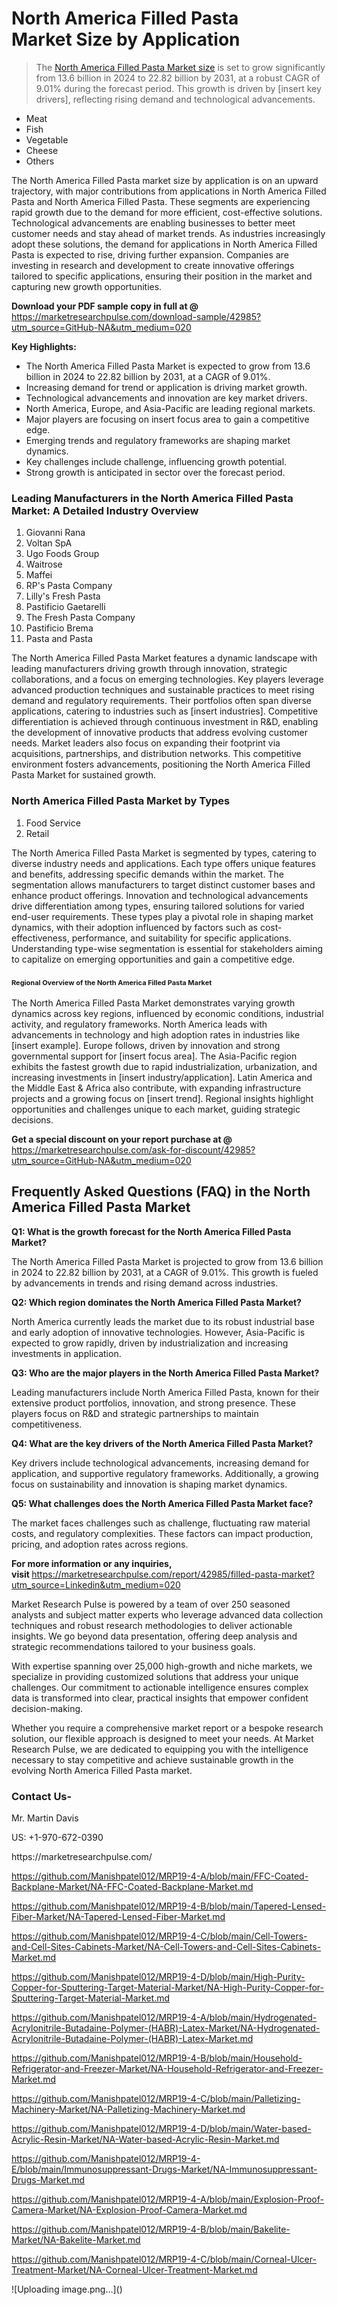 <h1>North America Filled Pasta Market&nbsp;Size by Application</h1><blockquote><p>The <a href="https://marketresearchpulse.com/download-sample/42985?utm_source=GitHub-NA&amp;utm_medium=020">North America Filled Pasta Market size</a> is set to grow significantly from 13.6 billion in 2024 to 22.82 billion by 2031, at a robust CAGR of 9.01% during the forecast period. This growth is driven by [insert key drivers], reflecting rising demand and technological advancements.</p></blockquote><ul><li>Meat<li> Fish<li> Vegetable<li> Cheese<li> Others</li></ul><p>The North America Filled Pasta market size by application is on an upward trajectory, with major contributions from applications in North America Filled Pasta and North America Filled Pasta. These segments are experiencing rapid growth due to the demand for more efficient, cost-effective solutions. Technological advancements are enabling businesses to better meet customer needs and stay ahead of market trends. As industries increasingly adopt these solutions, the demand for applications in North America Filled Pasta is expected to rise, driving further expansion. Companies are investing in research and development to create innovative offerings tailored to specific applications, ensuring their position in the market and capturing new growth opportunities.</p><p><strong>Download your PDF sample copy in full at @ </strong><a href="https://marketresearchpulse.com/download-sample/42985?utm_source=GitHub-NA&amp;utm_medium=020">https://marketresearchpulse.com/download-sample/42985?utm_source=GitHub-NA&amp;utm_medium=020</a></p><p><strong>Key Highlights: </strong></p><ul><li>The North America Filled Pasta Market is expected to grow from 13.6 billion in 2024 to 22.82 billion by 2031, at a CAGR of 9.01%.</li><li>Increasing demand for trend or application is driving market growth.</li><li>Technological advancements and innovation are key market drivers.</li><li>North America, Europe, and Asia-Pacific are leading regional markets.</li><li>Major players are focusing on insert focus area to gain a competitive edge.</li><li>Emerging trends and regulatory frameworks are shaping market dynamics.</li><li>Key challenges include challenge, influencing growth potential.</li><li>Strong growth is anticipated in sector over the forecast period.</li></ul><h3>Leading Manufacturers in the North America Filled Pasta Market: A Detailed Industry Overview</h3><ol><li>Giovanni Rana</li><li>Voltan SpA</li><li>Ugo Foods Group</li><li>Waitrose</li><li>Maffei</li><li>RP's Pasta Company</li><li>Lilly's Fresh Pasta</li><li>Pastificio Gaetarelli</li><li>The Fresh Pasta Company</li><li>Pastificio Brema</li><li>Pasta and Pasta</li></ol><div class="flex max-w-full flex-col flex-grow"><div class="min-h-8 text-message flex w-full flex-col items-end gap-2 whitespace-normal break-words [.text-message+&amp;]:mt-5" dir="auto" data-message-author-role="assistant" data-message-id="fd8432e4-4910-450d-b182-61b7bfb0a01f" data-message-model-slug="gpt-4o"><div class="flex w-full flex-col gap-1 empty:hidden first:pt-[3px]"><div class="markdown prose w-full break-words dark:prose-invert light"><p>The North America Filled Pasta Market features a dynamic landscape with leading manufacturers driving growth through innovation, strategic collaborations, and a focus on emerging technologies. Key players leverage advanced production techniques and sustainable practices to meet rising demand and regulatory requirements. Their portfolios often span diverse applications, catering to industries such as [insert industries]. Competitive differentiation is achieved through continuous investment in R&amp;D, enabling the development of innovative products that address evolving customer needs. Market leaders also focus on expanding their footprint via acquisitions, partnerships, and distribution networks. This competitive environment fosters advancements, positioning the North America Filled Pasta Market for sustained growth.</p></div></div></div></div><h3>North America Filled Pasta Market by Types</h3><ol><li>Food Service<li> Retail</li></ol><div class="flex max-w-full flex-col flex-grow"><div class="min-h-8 text-message flex w-full flex-col items-end gap-2 whitespace-normal break-words [.text-message+&amp;]:mt-5" dir="auto" data-message-author-role="assistant" data-message-id="084470be-0bb7-4664-bddf-5156b4f41249" data-message-model-slug="gpt-4o-mini"><div class="flex w-full flex-col gap-1 empty:hidden first:pt-[3px]"><div class="markdown prose w-full break-words dark:prose-invert light"><p>The North America Filled Pasta Market is segmented by types, catering to diverse industry needs and applications. Each type offers unique features and benefits, addressing specific demands within the market. The segmentation allows manufacturers to target distinct customer bases and enhance product offerings. Innovation and technological advancements drive differentiation among types, ensuring tailored solutions for varied end-user requirements. These types play a pivotal role in shaping market dynamics, with their adoption influenced by factors such as cost-effectiveness, performance, and suitability for specific applications. Understanding type-wise segmentation is essential for stakeholders aiming to capitalize on emerging opportunities and gain a competitive edge.</p></div></div></div></div><h3><span style="font-size: 11px;">Regional Overview of the North America Filled Pasta Market</span></h3><div class="flex max-w-full flex-col flex-grow"><div class="min-h-8 text-message flex w-full flex-col items-end gap-2 whitespace-normal break-words [.text-message+&amp;]:mt-5" dir="auto" data-message-author-role="assistant" data-message-id="e9038762-ce64-4e30-91c9-9bd413514231" data-message-model-slug="gpt-4o-mini"><div class="flex w-full flex-col gap-1 empty:hidden first:pt-[3px]"><div class="markdown prose w-full break-words dark:prose-invert light"><p>The North America Filled Pasta Market demonstrates varying growth dynamics across key regions, influenced by economic conditions, industrial activity, and regulatory frameworks. North America leads with advancements in technology and high adoption rates in industries like [insert example]. Europe follows, driven by innovation and strong governmental support for [insert focus area]. The Asia-Pacific region exhibits the fastest growth due to rapid industrialization, urbanization, and increasing investments in [insert industry/application]. Latin America and the Middle East &amp; Africa also contribute, with expanding infrastructure projects and a growing focus on [insert trend]. Regional insights highlight opportunities and challenges unique to each market, guiding strategic decisions.</p></div></div></div></div><p><strong>Get a special discount on your report purchase at @ </strong><a href="https://marketresearchpulse.com/ask-for-discount/42985?utm_source=GitHub-NA&amp;utm_medium=020">https://marketresearchpulse.com/ask-for-discount/42985?utm_source=GitHub-NA&amp;utm_medium=020</a></p><h2>Frequently Asked Questions (FAQ) in the North America Filled Pasta Market</h2><p><strong>Q1: What is the growth forecast for the North America Filled Pasta Market?</strong></p><p>The North America Filled Pasta Market is projected to grow from 13.6 billion in 2024 to 22.82 billion by 2031, at a CAGR of 9.01%. This growth is fueled by advancements in trends and rising demand across industries.</p><p><strong>Q2: Which region dominates the North America Filled Pasta Market?</strong></p><p>North America currently leads the market due to its robust industrial base and early adoption of innovative technologies. However, Asia-Pacific is expected to grow rapidly, driven by industrialization and increasing investments in application.</p><p><strong>Q3: Who are the major players in the North America Filled Pasta Market?</strong></p><p>Leading manufacturers include North America Filled Pasta, known for their extensive product portfolios, innovation, and strong presence. These players focus on R&amp;D and strategic partnerships to maintain competitiveness.</p><p><strong>Q4: What are the key drivers of the North America Filled Pasta Market?</strong></p><p>Key drivers include technological advancements, increasing demand for application, and supportive regulatory frameworks. Additionally, a growing focus on sustainability and innovation is shaping market dynamics.</p><p><strong>Q5: What challenges does the North America Filled Pasta Market face?</strong></p><p>The market faces challenges such as challenge, fluctuating raw material costs, and regulatory complexities. These factors can impact production, pricing, and adoption rates across regions.</p><p><strong>For more information or any inquiries, visit&nbsp;</strong><a href="https://marketresearchpulse.com/report/42985/filled-pasta-market?utm_source=Linkedin&utm_medium=020">https://marketresearchpulse.com/report/42985/filled-pasta-market?utm_source=Linkedin&utm_medium=020</a></p><p>Market Research Pulse is powered by a team of over 250 seasoned analysts and subject matter experts who leverage advanced data collection techniques and robust research methodologies to deliver actionable insights. We go beyond data presentation, offering deep analysis and strategic recommendations tailored to your business goals.</p><p>With expertise spanning over 25,000 high-growth and niche markets, we specialize in providing customized solutions that address your unique challenges. Our commitment to actionable intelligence ensures complex data is transformed into clear, practical insights that empower confident decision-making.</p><p>Whether you require a comprehensive market report or a bespoke research solution, our flexible approach is designed to meet your needs. At Market Research Pulse, we are dedicated to equipping you with the intelligence necessary to stay competitive and achieve sustainable growth in the evolving North America Filled Pasta market.</p><h3><strong>Contact Us-</strong></h3><p>Mr. Martin Davis</p><p>US: +1-970-672-0390</p><p>https://marketresearchpulse.com/</p><p><a href="https://github.com/Manishpatel012/MRP19-4-A/blob/main/FFC-Coated-Backplane-Market/NA-FFC-Coated-Backplane-Market.md">https://github.com/Manishpatel012/MRP19-4-A/blob/main/FFC-Coated-Backplane-Market/NA-FFC-Coated-Backplane-Market.md</a></p><p><a href="https://github.com/Manishpatel012/MRP19-4-B/blob/main/Tapered-Lensed-Fiber-Market/NA-Tapered-Lensed-Fiber-Market.md">https://github.com/Manishpatel012/MRP19-4-B/blob/main/Tapered-Lensed-Fiber-Market/NA-Tapered-Lensed-Fiber-Market.md</a></p><p><a href="https://github.com/Manishpatel012/MRP19-4-C/blob/main/Cell-Towers-and-Cell-Sites-Cabinets-Market/NA-Cell-Towers-and-Cell-Sites-Cabinets-Market.md">https://github.com/Manishpatel012/MRP19-4-C/blob/main/Cell-Towers-and-Cell-Sites-Cabinets-Market/NA-Cell-Towers-and-Cell-Sites-Cabinets-Market.md</a></p><p><a href="https://github.com/Manishpatel012/MRP19-4-D/blob/main/High-Purity-Copper-for-Sputtering-Target-Material-Market/NA-High-Purity-Copper-for-Sputtering-Target-Material-Market.md">https://github.com/Manishpatel012/MRP19-4-D/blob/main/High-Purity-Copper-for-Sputtering-Target-Material-Market/NA-High-Purity-Copper-for-Sputtering-Target-Material-Market.md</a></p><p><a href="https://github.com/Manishpatel012/MRP19-4-A/blob/main/Hydrogenated-Acrylonitrile-Butadaine-Polymer-(HABR)-Latex-Market/NA-Hydrogenated-Acrylonitrile-Butadaine-Polymer-(HABR)-Latex-Market.md">https://github.com/Manishpatel012/MRP19-4-A/blob/main/Hydrogenated-Acrylonitrile-Butadaine-Polymer-(HABR)-Latex-Market/NA-Hydrogenated-Acrylonitrile-Butadaine-Polymer-(HABR)-Latex-Market.md</a></p><p><a href="https://github.com/Manishpatel012/MRP19-4-B/blob/main/Household-Refrigerator-and-Freezer-Market/NA-Household-Refrigerator-and-Freezer-Market.md">https://github.com/Manishpatel012/MRP19-4-B/blob/main/Household-Refrigerator-and-Freezer-Market/NA-Household-Refrigerator-and-Freezer-Market.md</a></p><p><a href="https://github.com/Manishpatel012/MRP19-4-C/blob/main/Palletizing-Machinery-Market/NA-Palletizing-Machinery-Market.md">https://github.com/Manishpatel012/MRP19-4-C/blob/main/Palletizing-Machinery-Market/NA-Palletizing-Machinery-Market.md</a></p><p><a href="https://github.com/Manishpatel012/MRP19-4-D/blob/main/Water-based-Acrylic-Resin-Market/NA-Water-based-Acrylic-Resin-Market.md">https://github.com/Manishpatel012/MRP19-4-D/blob/main/Water-based-Acrylic-Resin-Market/NA-Water-based-Acrylic-Resin-Market.md</a></p><p><a href="https://github.com/Manishpatel012/MRP19-4-E/blob/main/Immunosuppressant-Drugs-Market/NA-Immunosuppressant-Drugs-Market.md">https://github.com/Manishpatel012/MRP19-4-E/blob/main/Immunosuppressant-Drugs-Market/NA-Immunosuppressant-Drugs-Market.md</a></p><p><a href="https://github.com/Manishpatel012/MRP19-4-A/blob/main/Explosion-Proof-Camera-Market/NA-Explosion-Proof-Camera-Market.md">https://github.com/Manishpatel012/MRP19-4-A/blob/main/Explosion-Proof-Camera-Market/NA-Explosion-Proof-Camera-Market.md</a></p><p><a href="https://github.com/Manishpatel012/MRP19-4-B/blob/main/Bakelite-Market/NA-Bakelite-Market.md">https://github.com/Manishpatel012/MRP19-4-B/blob/main/Bakelite-Market/NA-Bakelite-Market.md</a></p><p><a href="https://github.com/Manishpatel012/MRP19-4-C/blob/main/Corneal-Ulcer-Treatment-Market/NA-Corneal-Ulcer-Treatment-Market.md">https://github.com/Manishpatel012/MRP19-4-C/blob/main/Corneal-Ulcer-Treatment-Market/NA-Corneal-Ulcer-Treatment-Market.md</a></p>
![Uploading image.png…]()
